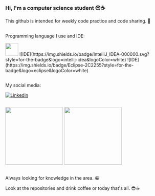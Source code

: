 ### Hi, I'm a computer science student 😎☕
 
 This github is intended for weekly code practice and code sharing. 🤗
 ##
 Programming language I use and IDE:
 
<img height="40" width="40" src="https://cdn.jsdelivr.net/gh/devicons/devicon/icons/java/java-original.svg" />
![IDE](https://img.shields.io/badge/IntelliJ_IDEA-000000.svg?style=for-the-badge&logo=intellij-idea&logoColor=white)
![IDE](https://img.shields.io/badge/Eclipse-2C2255?style=for-the-badge&logo=eclipse&logoColor=white)
 
           
##
 My social media:
 
[![Linkedin](https://img.shields.io/badge/LinkedIn-0077B5?style=for-the-badge&logo=linkedin&logoColor=white)](https://www.linkedin.com/in/hanspeterdietiker)
##

<div>
<img height="180em" src="https://github-readme-stats.vercel.app/api?username=hanspeterdietiker&theme=gotham&show_icons=true"/>

<img height="180em" src="https://github-readme-stats.vercel.app/api/top-langs/?username=hanspeterdietiker&theme=gotham"/>
</div>

##

Always looking for knowledge in the area. 😀

Look at the repositories and drink coffee or today that's all. 😎☕

